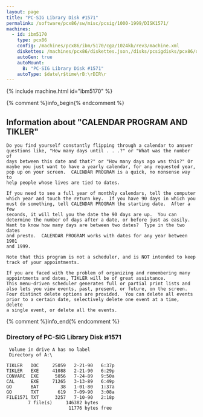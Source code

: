 ```yaml
---
layout: page
title: "PC-SIG Library Disk #1571"
permalink: /software/pcx86/sw/misc/pcsig/1000-1999/DISK1571/
machines:
  - id: ibm5170
    type: pcx86
    config: /machines/pcx86/ibm/5170/cga/1024kb/rev3/machine.xml
    diskettes: /machines/pcx86/diskettes.json,/disks/pcsigdisks/pcx86/diskettes.json
    autoGen: true
    autoMount:
      B: "PC-SIG Library Disk #1571"
    autoType: $date\r$time\rB:\rDIR\r
---
```


{% include machine.html id="ibm5170" %}

{% comment %}info_begin{% endcomment %}

## Information about "CALENDAR PROGRAM AND TIKLER"

    Do you find yourself constantly flipping through a calendar to answer
    questions like, "How many days until . . .?" or "What was the number of
    days between this date and that?" or "How many days ago was this?" Or
    maybe you just want to have a yearly calendar, for any requested year,
    pop up on your screen.  CALENDAR PROGRAM is a quick, no nonsense way to
    help people whose lives are tied to dates.
    
    If you need to see a full year of monthly calendars, tell the computer
    which year and touch the return key.  If you have 90 days in which you
    must do something, tell CALENDAR PROGRAM the starting date.  After a few
    seconds, it will tell you the date the 90 days are up.  You can
    determine the number of days after a date, or before just as easily.
    Want to know how many days are between two dates?  Type in the two dates
    and presto.  CALENDAR PROGRAM works with dates for any year between 1901
    and 1999.
    
    Note that this program is not a scheduler, and is NOT intended to keep
    track of your appointments.
    
    If you are faced with the problem of organizing and remembering many
    appointments and dates, TIKLER will be of great assistance.
    This menu-driven scheduler generates full or partial print lists and
    also lets you view events, past, present, or future, on the screen.
    Four distinct delete options are provided.  You can delete all events
    prior to a certain date, selectively delete one event at a time, delete
    a single event, or delete all the events.
{% comment %}info_end{% endcomment %}


### Directory of PC-SIG Library Disk #1571

     Volume in drive A has no label
     Directory of A:\

    TIKLER   DOC     25059   2-21-90   6:37p
    TIKLER   EXE     41088   2-21-90   6:29p
    CONVARC  EXE      5056   7-24-89   9:50a
    CAL      EXE     71265   3-13-89   6:49p
    GO       BAT        38   1-01-80   1:37a
    GO       TXT       619   7-09-90   3:08a
    FILE1571 TXT      3257   7-10-90   2:18p
            7 file(s)     146382 bytes
                           11776 bytes free
